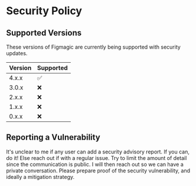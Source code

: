 # Security Policy

## Supported Versions

These versions of Figmagic are currently being supported with security updates.

| Version | Supported          |
| ------- | ------------------ |
| 4.x.x   | :white_check_mark: |
| 3.0.x   | :x: |
| 2.x.x   | :x:                |
| 1.x.x   | :x:                |
| 0.x.x   | :x:                |

## Reporting a Vulnerability

It's unclear to me if any user can add a security advisory report. If you can, do it! Else reach out if with a regular issue. Try to limit the amount of detail since the communication is public. I will then reach out so we can have a private conversation. Please prepare proof of the security vulnerability, and ideally a mitigation strategy.
